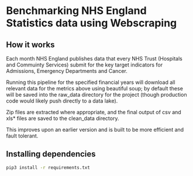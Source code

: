 # Benchmarking NHS England Statistics data using Webscraping

## How it works
Each month NHS England publishes data that every NHS Trust (Hospitals and Commuinty Services) submit for the key target indicators for 
Admissions, Emergency Departments and Cancer.

Running this pipeline for the specified financial years will download all relevant data for the metrics above using beautiful soup; by default these will
be saved into the raw_data directory for the project (though production code would likely push directly to a data lake).

Zip files are extracted where appropriate, and the final output of csv and xls* files are saved to the clean_data directory.

This improves upon an earlier version and is built to be more efficient and fault tolerant.

## Installing dependencies
```sh
pip3 install -r requirements.txt
```
